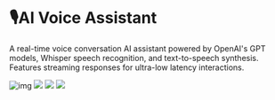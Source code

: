 # 🎙️AI Voice Assistant

A real-time voice conversation AI assistant powered by OpenAI's GPT models, Whisper speech recognition, and text-to-speech synthesis. Features streaming responses for ultra-low latency interactions.

![img](https://img.shields.io/badge/python-3.8+-blue.svg)
![](https://img.shields.io/badge/FastAPI-0.104+-green.svg)
![](https://img.shields.io/badge/OpenAI-API-orange.svg)
![](https://img.shields.io/badge/license-MIT-blue.svg)
